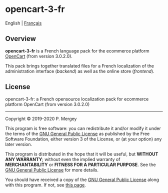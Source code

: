 # opencart-3-fr

English | [Français](README-fr.md)

## Overview

**opencart-3-fr** is a French language pack for the ecommerce platform [OpenCart](http://www.opencart.com/) (from version 3.0.2.0).

This pack brings together translated files for a French localization of the administration interface (_backend_) as well as the online store (_frontend_).

## License

opencart-3-fr: a French opensource localization pack for ecommerce platform OpenCart (from version 3.0.2.0)

--------------------------------------------------------------------------------

Copyright © 2019-2020 P. Mergey

This program is free software: you can redistribute it and/or modify it under the terms of the [GNU General Public License](LICENSE.md) as published by the Free Software Foundation, either version 3 of the License, or (at your option) any later version.

This program is distributed in the hope that it will be useful, but **WITHOUT ANY WARRANTY**; without even the implied warranty of **MERCHANTABILITY** or **FITNESS FOR A PARTICULAR PURPOSE**. See the [GNU General Public License](LICENSE.md) for more details.

You should have received a copy of the [GNU General Public License](LICENSE.md) along with this program. If not, see [this page](https://www.gnu.org/licenses/gpl-3.0.en.html).
